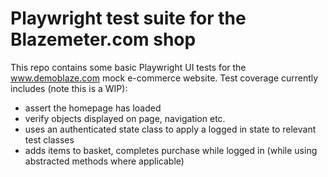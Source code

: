# Playwright test suite for the Blazemeter.com shop

This repo contains some basic Playwright UI tests for the www.demoblaze.com mock e-commerce website.
Test coverage currently includes (note this is a WIP):

- assert the homepage has loaded
- verify objects displayed on page, navigation etc.
- uses an authenticated state class to apply a logged in state to relevant test classes
- adds items to basket, completes purchase while logged in (while using abstracted methods where applicable)

